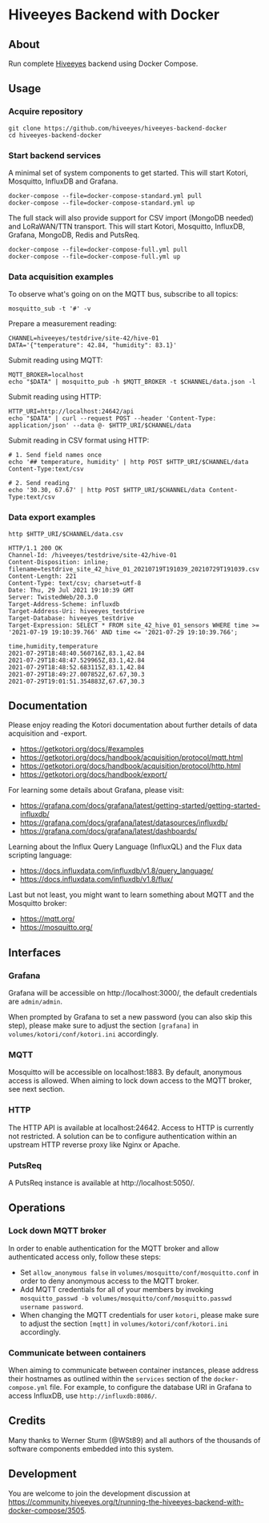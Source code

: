 # Hiveeyes Backend with Docker


## About
Run complete [Hiveeyes] backend using Docker Compose.


## Usage


### Acquire repository

```shell
git clone https://github.com/hiveeyes/hiveeyes-backend-docker
cd hiveeyes-backend-docker
```

### Start backend services

A minimal set of system components to get started. This will start Kotori,
Mosquitto, InfluxDB and Grafana.

```shell
docker-compose --file=docker-compose-standard.yml pull
docker-compose --file=docker-compose-standard.yml up
```

The full stack will also provide support for CSV import (MongoDB needed) and
LoRaWAN/TTN transport. This will start Kotori, Mosquitto, InfluxDB, Grafana,
MongoDB, Redis and PutsReq.
```shell
docker-compose --file=docker-compose-full.yml pull
docker-compose --file=docker-compose-full.yml up
```


### Data acquisition examples

To observe what's going on on the MQTT bus, subscribe to all topics:
```shell
mosquitto_sub -t '#' -v
```

Prepare a measurement reading:
```shell
CHANNEL=hiveeyes/testdrive/site-42/hive-01
DATA='{"temperature": 42.84, "humidity": 83.1}'
```

Submit reading using MQTT:
```shell
MQTT_BROKER=localhost
echo "$DATA" | mosquitto_pub -h $MQTT_BROKER -t $CHANNEL/data.json -l
```

Submit reading using HTTP:
```shell
HTTP_URI=http://localhost:24642/api
echo "$DATA" | curl --request POST --header 'Content-Type: application/json' --data @- $HTTP_URI/$CHANNEL/data
```

Submit reading in CSV format using HTTP:
```shell
# 1. Send field names once
echo '## temperature, humidity' | http POST $HTTP_URI/$CHANNEL/data Content-Type:text/csv

# 2. Send reading
echo '30.30, 67.67' | http POST $HTTP_URI/$CHANNEL/data Content-Type:text/csv
```

### Data export examples

```shell
http $HTTP_URI/$CHANNEL/data.csv

HTTP/1.1 200 OK
Channel-Id: /hiveeyes/testdrive/site-42/hive-01
Content-Disposition: inline; filename=testdrive_site_42_hive_01_20210719T191039_20210729T191039.csv
Content-Length: 221
Content-Type: text/csv; charset=utf-8
Date: Thu, 29 Jul 2021 19:10:39 GMT
Server: TwistedWeb/20.3.0
Target-Address-Scheme: influxdb
Target-Address-Uri: hiveeyes_testdrive
Target-Database: hiveeyes_testdrive
Target-Expression: SELECT * FROM site_42_hive_01_sensors WHERE time >= '2021-07-19 19:10:39.766' AND time <= '2021-07-29 19:10:39.766';

time,humidity,temperature
2021-07-29T18:48:40.560716Z,83.1,42.84
2021-07-29T18:48:47.529965Z,83.1,42.84
2021-07-29T18:48:52.683115Z,83.1,42.84
2021-07-29T18:49:27.007852Z,67.67,30.3
2021-07-29T19:01:51.354883Z,67.67,30.3
```

## Documentation

Please enjoy reading the Kotori documentation about further details of data
acquisition and -export.

- https://getkotori.org/docs/#examples
- https://getkotori.org/docs/handbook/acquisition/protocol/mqtt.html
- https://getkotori.org/docs/handbook/acquisition/protocol/http.html
- https://getkotori.org/docs/handbook/export/

For learning some details about Grafana, please visit:

- https://grafana.com/docs/grafana/latest/getting-started/getting-started-influxdb/
- https://grafana.com/docs/grafana/latest/datasources/influxdb/
- https://grafana.com/docs/grafana/latest/dashboards/

Learning about the Influx Query Language (InfluxQL) and the Flux data scripting language:

- https://docs.influxdata.com/influxdb/v1.8/query_language/
- https://docs.influxdata.com/influxdb/v1.8/flux/

Last but not least, you might want to learn something about MQTT and the Mosquitto broker:

- https://mqtt.org/
- https://mosquitto.org/


## Interfaces

### Grafana
Grafana will be accessible on http://localhost:3000/, the default credentials
are `admin/admin`.

When prompted by Grafana to set a new password (you can also skip this step),
please make sure to adjust the section `[grafana]` in
`volumes/kotori/conf/kotori.ini` accordingly.

### MQTT
Mosquitto will be accessible on localhost:1883. By default, anonymous access is
allowed. When aiming to lock down access to the MQTT broker, see next section.

### HTTP
The HTTP API is available at localhost:24642. Access to HTTP is currently not
restricted. A solution can be to configure authentication within an upstream
HTTP reverse proxy like Nginx or Apache.

### PutsReq
A PutsReq instance is available at http://localhost:5050/.


## Operations

### Lock down MQTT broker

In order to enable authentication for the MQTT broker and allow authenticated
access only, follow these steps:

- Set `allow_anonymous false` in `volumes/mosquitto/conf/mosquitto.conf` in
  order to deny anonymous access to the MQTT broker.
- Add MQTT credentials for all of your members by invoking
  `mosquitto_passwd -b volumes/mosquitto/conf/mosquitto.passwd username password`.
- When changing the MQTT credentials for user `kotori`, please make sure to
  adjust the section `[mqtt]` in `volumes/kotori/conf/kotori.ini` accordingly.

### Communicate between containers
When aiming to communicate between container instances, please address their
hostnames as outlined within the `services` section of the `docker-compose.yml`
file. For example, to configure the database URI in Grafana to access InfluxDB,
use `http://influxdb:8086/`.


## Credits

Many thanks to Werner Sturm (@WSt89) and all authors of the thousands of
software components embedded into this system.


## Development

You are welcome to join the development discussion at
https://community.hiveeyes.org/t/running-the-hiveeyes-backend-with-docker-compose/3505.


[Hiveeyes]: https://hiveeyes.org/
